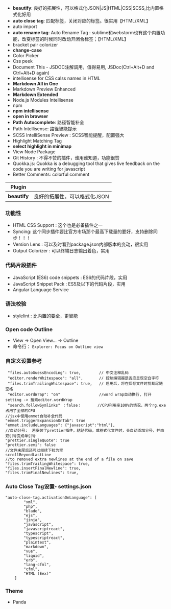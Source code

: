 - **beautify**: 良好的拓展性，可以格式化JSON|JS|HTML|CSS|SCSS,比内置格式化好用
- **auto close tag**: 匹配标签，关闭对应的标签。很实用【HTML/XML】
- auto import
- **auto rename tag**: Auto Rename Tag : sublime和webstorm也有这个内置功能，改变标签的时候同时改动开闭合标签；【HTML/XML】
- bracket pair colorizer
- **change-case**
- Color Picker
- Css peek
- Document This - JSDOC注解调用，值得易用, JSDoc(Ctrl+Alt+D and Ctrl+Alt+D again)
- intellisense for CSS calss names in HTML
- **Markdown All in One**
- Markdown Preview Enhanced
- **Markdown Extended**
- Node.js Modules Intellisense
- npm 
- **npm intellisense**
- **open in browser**
- **Path Autocomplete**: 路径智能补全
- Path Intellisense: 路径智能提示
- SCSS IntelliSense Preview : SCSS智能提醒，配置强大
- Highlight Matching Tag
- **select highlight in minimap**
- View Node Package
- Git History : 不得不赞的插件，谁用谁知道，功能很赞
- Quokka.js:  Quokka is a debugging tool that gives live feedback on the code you are writing for javascript
- Better Comments: colorful comment

|Plugin|   |
|---|---|
|**beautify**|良好的拓展性，可以格式化JSON|JS|HTML|CSS|SCSS,比内置格式化好用|

### 功能性

- HTML CSS Support : 这个也是必备插件之一
- Syncing: 这个同步插件要比官方市场那个最高下载量的要好，支持删除同步！！！
- Version Lens : 可以及时看到package.json内部版本的变动，很实用
- Output Colorizer : 可以终端日志输出着色，实用

### 代码片段插件

- JavaScript (ES6) code snippets : ES6的代码片段，实用
- JavaScript Snippet Pack : ES5及以下的代码片段，实用
- Angular Language Service

### 语法校验

- stylelint : 比内置的要全，更智能

### Open code Outline

- View → Open View... → Outline
- 命令行： `Explorer: Focus on Outline view`

### 自定义设置参考

```
 "files.autoGuessEncoding": true,        // 中文注释乱码
 "editor.renderWhitespace": "all",       // 控制编辑器是否应呈现空白字符
 "files.trimTrailingWhitespace": true,   // 启用后，将在保存文件时剪裁尾随空格
 "editor.wordWrap": "on"                 //word wrap自动换行, 打开setting -> 搜索editor.wordWrap
 "search.followSymlinks" ：false；       //CPU利用率100%的情况，两个rg.exe占用了全部的CPU    
//jsx中使用emmet自动补全代码
"emmet.triggerExpansionOnTab": true
"emmet.includeLanguages": {"javascript":"html"},
//自动分号:  若安装了prettier插件，粘贴代码，或格式化文件时，会自动添加分号，并由双引号变成单引号
"prettier.singleQuote": true
"prettier.semi": false
//文件末尾后还可以继续下拉为空
scrollBeyondLastLine
//to removed extra newlines at the end of a file on save
"files.trimTrailingWhitespace": true,
"files.insertFinalNewline": true,
"files.trimFinalNewlines": true,
```

### Auto Close Tag设置- settings.json

```
"auto-close-tag.activationOnLanguage": [
        "xml",
        "php",
        "blade",
        "ejs",
        "jinja",
        "javascript",
        "javascriptreact",
        "typescript",
        "typescriptreact",
        "plaintext",
        "markdown",
        "vue",
        "liquid",
        "erb",
        "lang-cfml",
        "cfml",
        "HTML (Eex)"
    ]
```

### Theme

- Panda
